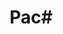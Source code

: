 ---
title: Pac#
description: "A faithful recreation of everyone's favorite game about yellow geometry and spectres. Features include high scores, sound FX, animations, and four unique AI behaviors."
tags:
  - C#
image: "./assets/img/pacsharp.png"
source_url: "https://github.com/APlagman/PacSharp"
---